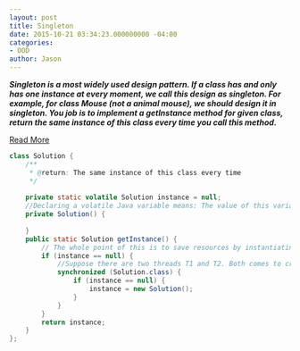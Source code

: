 ```yaml
---
layout: post
title: Singleton
date: 2015-10-21 03:34:23.000000000 -04:00
categories:
- OOD
author: Jason
---
```

<p><strong><em>Singleton is a most widely used design pattern. If a class has and only has one instance at every moment, we call this design as singleton. For example, for class Mouse (not a animal mouse), we should design it in singleton. You job is to implement a getInstance method for given class, return the same instance of this class every time you call this method.</em></strong></p>


<p><a href="http://www.programmerinterview.com/index.php/design-pattern-questions/design-pattern-interview-question-part-2/">Read More</a></p>

``` java
class Solution {
    /**
     * @return: The same instance of this class every time
     */
    
    private static volatile Solution instance = null;
    //Declaring a volatile Java variable means: The value of this variable will never be cached thread-locally: all reads and writes will go straight to "main memory"; Access to the variable acts as though it is enclosed in a synchronized block, synchronized on itself.
    private Solution() {
        
    }
    public static Solution getInstance() {
        // The whole point of this is to save resources by instantiating the Singleton only when it’s actually needed. This technique is commonly known as lazy loading, or deferred initialization.
        if (instance == null) {
            //Suppose there are two threads T1 and T2. Both comes to create instance and execute “instance==null”, now both threads have identified instance variable to null thus assume they must create an instance. They sequentially goes to synchronized block and create the instances. At the end, we have two instances in our application. This error can be solved using double-checked locking. This principle tells us to recheck the instance variable again in synchronized block in given below way:
            synchronized (Solution.class) {
                if (instance == null) {
                    instance = new Solution();
                }
            }
        }
        return instance;
    }
};
```
